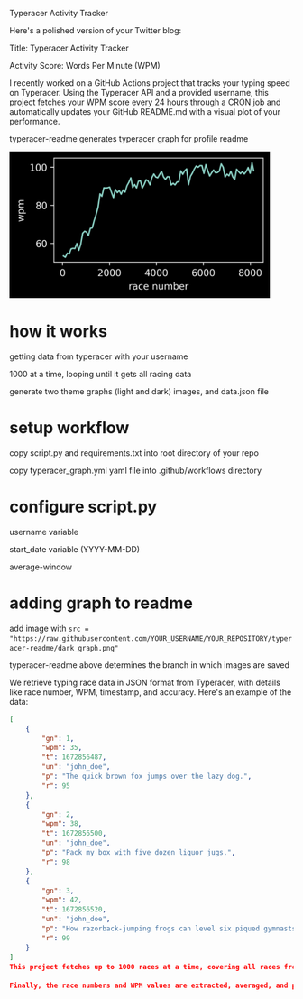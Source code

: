 Typeracer Activity Tracker


Here's a polished version of your Twitter blog:

Title: Typeracer Activity Tracker

Activity Score: Words Per Minute (WPM)

I recently worked on a GitHub Actions project that tracks your typing speed on Typeracer. Using the Typeracer API and a provided username, this project fetches your WPM score every 24 hours through a CRON job and automatically updates your GitHub README.md with a visual plot of your performance.

typeracer-readme generates typeracer graph for profile readme

<a href="">
  <img src="https://raw.githubusercontent.com/jackvector634/Type_racer/typeracer-readme/dark_graph.png" alt="typeracer graph" height="260"/>
</a>


# how it works
  getting data from typeracer with your username
  
  1000 at a time, looping until it gets all racing data
  
  generate two theme graphs (light and dark) images, and data.json file

# setup workflow
  copy script.py and requirements.txt into root directory of your repo
  
  copy typeracer_graph.yml yaml file into .github/workflows directory

# configure script.py
  username variable
   
  start_date variable (YYYY-MM-DD)
  
  average-window

# adding graph to readme
  add image with `src = "https://raw.githubusercontent.com/YOUR_USERNAME/YOUR_REPOSITORY/typeracer-readme/dark_graph.png"`
   
  typeracer-readme above determines the branch in which images are saved

We retrieve typing race data in JSON format from Typeracer, with details like race number, WPM, timestamp, and accuracy. Here's an example of the data:

```json
[
    {
        "gn": 1,
        "wpm": 35,
        "t": 1672856487,
        "un": "john_doe",
        "p": "The quick brown fox jumps over the lazy dog.",
        "r": 95
    },
    {
        "gn": 2,
        "wpm": 38,
        "t": 1672856500,
        "un": "john_doe",
        "p": "Pack my box with five dozen liquor jugs.",
        "r": 98
    },
    {
        "gn": 3,
        "wpm": 42,
        "t": 1672856520,
        "un": "john_doe",
        "p": "How razorback-jumping frogs can level six piqued gymnasts.",
        "r": 99
    }
]
This project fetches up to 1000 races at a time, covering all races from a specified start date up to the present. To handle the data, we use date conversion functions like date_to_js_timestamp(date_str) and js_timestamp_to_date(timestamp) to manage Unix timestamps.

Finally, the race numbers and WPM values are extracted, averaged, and plotted against each other, giving a clear visual representation of your progress over time.

